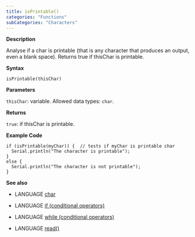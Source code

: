 ```yaml
---
title: isPrintable()
categories: "Functions"
subCategories: "Characters"
---
```


**Description**

Analyse if a char is printable (that is any character that produces an
output, even a blank space). Returns true if thisChar is printable.

**Syntax**

`isPrintable(thisChar)`

**Parameters**

`thisChar`: variable. Allowed data types: `char`.

**Returns**

`true`: if thisChar is printable.

**Example Code**

    if (isPrintable(myChar)) {  // tests if myChar is printable char
      Serial.println("The character is printable");
    }
    else {
      Serial.println("The character is not printable");
    }

**See also**

-   LANGUAGE [char](../../../variables/data-types/char)

-   LANGUAGE [if (conditional
    operators)](../../../structure/control-structure/if)

-   LANGUAGE [while (conditional
    operators)](../../../structure/control-structure/while)

-   LANGUAGE [read()](../../communication/serial/read)
